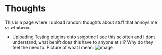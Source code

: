 # Thoughts  
This is a page where I upload random thoughts about stuff that annoys me or whatever.  

* Uploading Testing plugins onto spigotmc
  I see this so often and I dont understand, what benift does this have to anyone at all?
  Why do they feel the need to.
  Picture of what I mean:
  ![image](https://user-images.githubusercontent.com/56600481/120909770-6babf380-c670-11eb-99fe-a64beca1af32.png)

